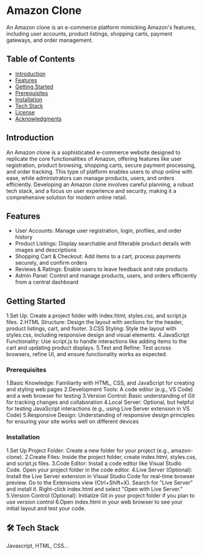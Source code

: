 # Amazon Clone

An Amazon clone is an e-commerce platform mimicking Amazon's features, including user accounts, product listings, shopping carts, payment gateways, and order management.

## Table of Contents
- [Introduction](#introduction)
- [Features](#features)
- [Getting Started](#getting-started)
- [Prerequisites](#prerequisites)
- [Installation](#installation)
- [Tech Stack](#tech)
- [License](#license)
- [Acknowledgments](#Acknowledgements)

## Introduction
An Amazon clone is a sophisticated e-commerce website designed to replicate the core functionalities of Amazon, offering features like user registration, product browsing, shopping carts, secure payment processing, and order tracking. This type of platform enables users to shop online with ease, while administrators can manage products, users, and orders efficiently. Developing an Amazon clone involves careful planning, a robust tech stack, and a focus on user experience and security, making it a comprehensive solution for modern online retail.
## Features
- User Accounts: Manage user registration, login, profiles, and order history 
- Product Listings: Display searchable and filterable product details with images and descriptions 
- Shopping Cart & Checkout: Add items to a cart, process payments securely, and confirm orders 
- Reviews & Ratings: Enable users to leave feedback and rate products
- Admin Panel: Control and manage products, users, and orders efficiently from a central dashboard
## Getting Started

1.Set Up: Create a project folder with index.html, styles.css, and script.js files.
2.HTML Structure: Design the layout with sections for the header, product listings, cart, and footer.
3.CSS Styling: Style the layout with styles.css, including responsive design and visual elements.
4.JavaScript Functionality: Use script.js to handle interactions like adding items to the cart and updating product displays.
5.Test and Refine: Test across browsers, refine UI, and ensure functionality works as expected.
### Prerequisites

1.Basic Knowledge: Familiarity with HTML, CSS, and JavaScript for creating and styling web pages
2.Development Tools: A code editor (e.g., VS Code) and a web browser for testing
3.Version Control: Basic understanding of Git for tracking changes and collaboration
4.Local Server: Optional, but helpful for testing JavaScript interactions (e.g., using Live Server extension in VS Code)
5.Responsive Design: Understanding of responsive design principles for ensuring your site works well on different devices

### Installation
1.Set Up Project Folder:
Create a new folder for your project (e.g., amazon-clone).
2.Create Files:
Inside the project folder, create index.html, styles.css, and script.js files.
3.Code Editor:
Install a code editor like Visual Studio Code.
Open your project folder in the code editor.
4.Live Server (Optional):
Install the Live Server extension in Visual Studio Code for real-time browser preview.
Go to the Extensions view (Ctrl+Shift+X).
Search for "Live Server" and install it.
Right-click index.html and select "Open with Live Server."
5.Version Control (Optional):
Initialize Git in your project folder if you plan to use version control
6.Open index.html in your web browser to see your initial layout and test your code.

## 🛠 Tech Stack
Javascript, HTML, CSS...
